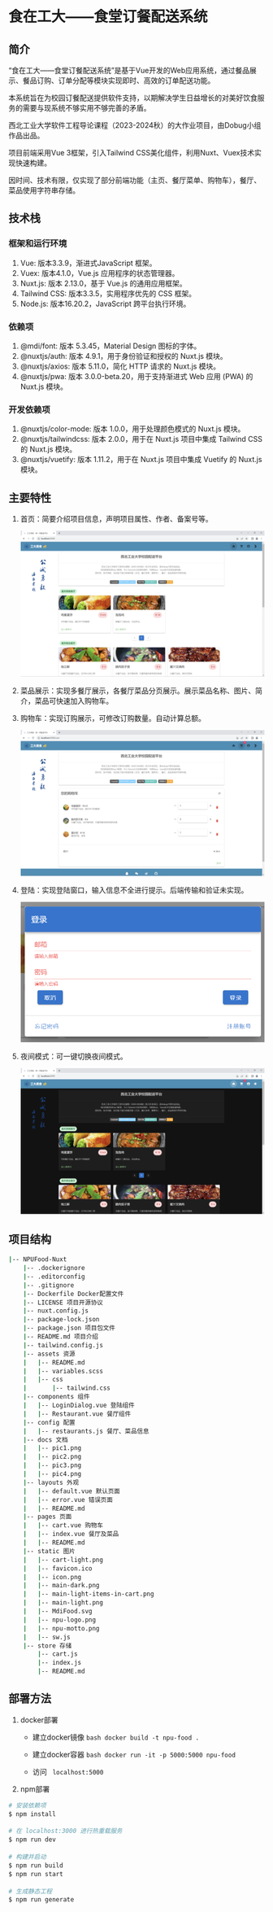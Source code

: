 # 食在工大——食堂订餐配送系统

## 简介

“食在工大——食堂订餐配送系统”是基于Vue开发的Web应用系统，通过餐品展示、餐品订购、订单分配等模块实现即时、高效的订单配送功能。 

本系统旨在为校园订餐配送提供软件支持，以期解决学生日益增长的对美好饮食服务的需要与现系统不够实用不够完善的矛盾。

西北工业大学软件工程导论课程（2023-2024秋）的大作业项目，由Dobug小组作品出品。

项目前端采用Vue 3框架，引入Tailwind CSS美化组件，利用Nuxt、Vuex技术实现快速构建。

因时间、技术有限，仅实现了部分前端功能（主页、餐厅菜单、购物车），餐厅、菜品使用字符串存储。

## 技术栈

### 框架和运行环境

1. Vue: 版本3.3.9，渐进式JavaScript 框架。
2. Vuex: 版本4.1.0，Vue.js 应用程序的状态管理器。
3. Nuxt.js: 版本 2.13.0，基于 Vue.js 的通用应用框架。
4. Tailwind CSS: 版本3.3.5，实用程序优先的 CSS 框架。
5. Node.js: 版本16.20.2，JavaScript 跨平台执行环境。

### 依赖项

1. @mdi/font: 版本 5.3.45，Material Design 图标的字体。
2. @nuxtjs/auth: 版本 4.9.1，用于身份验证和授权的 Nuxt.js 模块。
3. @nuxtjs/axios: 版本 5.11.0，简化 HTTP 请求的 Nuxt.js 模块。
4. @nuxtjs/pwa: 版本 3.0.0-beta.20，用于支持渐进式 Web 应用 (PWA) 的 Nuxt.js 模块。

### 开发依赖项

1. @nuxtjs/color-mode: 版本 1.0.0，用于处理颜色模式的 Nuxt.js 模块。
2. @nuxtjs/tailwindcss: 版本 2.0.0，用于在 Nuxt.js 项目中集成 Tailwind CSS 的 Nuxt.js 模块。
3. @nuxtjs/vuetify: 版本 1.11.2，用于在 Nuxt.js 项目中集成 Vuetify 的 Nuxt.js 模块。

## 主要特性

1. 首页：简要介绍项目信息，声明项目属性、作者、备案号等。

   ![pic1](./docs/pic1.png)

2. 菜品展示：实现多餐厅展示，各餐厅菜品分页展示。展示菜品名称、图片、简介，菜品可快速加入购物车。

3. 购物车：实现订购展示，可修改订购数量。自动计算总额。

   ![pic2](./docs/pic2.png)

4. 登陆：实现登陆窗口，输入信息不全进行提示。后端传输和验证未实现。

   ![pic3](./docs/pic3.png)

5. 夜间模式：可一键切换夜间模式。

   ![pic4](./docs/pic4.png)

## 项目结构

```bash
|-- NPUFood-Nuxt
    |-- .dockerignore
    |-- .editorconfig
    |-- .gitignore
    |-- Dockerfile Docker配置文件
    |-- LICENSE 项目开源协议
    |-- nuxt.config.js
    |-- package-lock.json
    |-- package.json 项目包文件
    |-- README.md 项目介绍
    |-- tailwind.config.js
    |-- assets 资源
    |   |-- README.md
    |   |-- variables.scss
    |   |-- css
    |       |-- tailwind.css
    |-- components 组件
    |   |-- LoginDialog.vue 登陆组件
    |   |-- Restaurant.vue 餐厅组件
    |-- config 配置
    |   |-- restaurants.js 餐厅、菜品信息
    |-- docs 文档
    |   |-- pic1.png
    |   |-- pic2.png
    |   |-- pic3.png
    |   |-- pic4.png
    |-- layouts 外观
    |   |-- default.vue 默认页面
    |   |-- error.vue 错误页面
    |   |-- README.md
    |-- pages 页面
    |   |-- cart.vue 购物车
    |   |-- index.vue 餐厅及菜品
    |   |-- README.md
    |-- static 图片
    |   |-- cart-light.png
    |   |-- favicon.ico
    |   |-- icon.png
    |   |-- main-dark.png
    |   |-- main-light-items-in-cart.png
    |   |-- main-light.png
    |   |-- MdiFood.svg
    |   |-- npu-logo.png
    |   |-- npu-motto.png
    |   |-- sw.js
    |-- store 存储
        |-- cart.js
        |-- index.js
        |-- README.md
```

## 部署方法

1. docker部署
   - 建立docker镜像
     ```bash docker build -t npu-food .  ```

   - 建立docker容器
     ```bash docker run -it -p 5000:5000 npu-food```

   - 访问 ``` localhost:5000```

2. npm部署

```bash
# 安装依赖项
$ npm install

# 在 localhost:3000 进行热重载服务
$ npm run dev

# 构建并启动
$ npm run build
$ npm run start

# 生成静态工程
$ npm run generate
```
